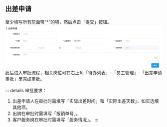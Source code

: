 ## 出差申请
至少填写所有前面带“*”的项，然后点击「提交」按钮。 
![图片](/images/employee/employee7.png) 
此后进入审批流程，相关岗位可在右上角「待办列表」-「员工管理」-「出差申请审批」里完成审批。  
<ShowImg src="/images/process/cw-ccsq.png" text="“出差申请审批”的审批流程图"/>  
::: details 审批要求：
1. 出差申请人在审批时需填写「实际出差时间」和「实际出差天数」，如实选填其他项。  
2. 出纳在审批时需填写「报销单号」。 
3. 客户服务岗在审批时需填写「服务情况」。
:::